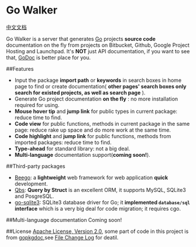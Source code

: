 Go Walker
========
[中文文档](README_ZH.md)

Go Walker is a server that generates <a target="_blank" href="http://golang.org/">Go</a> projects <b>source code</b> documentation on the fly from projects on Bitbucket, Github, Google Project Hosting and Launchpad. It's <b>NOT</b> just API documentation, if you want to see that, <a target="_blank" href="http://godoc.org/">GoDoc</a> is better place for you.

##Features
- Input the package **import path** or **keywords** in search boxes in home page to find or create documentation( **other pages' search boxes only search for existed projects, as well as search page** ).
- Generate Go project documentation **on the fly** : no more installation required for using.
- **Mouse hover tip** and **jump link** for public types in current package: reduce time to find.
- **Code view** for public functions, methods in current package in the same page: reduce rake up space and do more work at the same time.
- **Code highlight** and **jump link** for public functions, methods from imported packages: reduce time to find.
- **Type-ahead** for standard library: not a big deal.
- **Multi-language** documentation support(**coming soon!**).

##Third-party packages
- [Beego](https://github.com/astaxie/beego): a **lightweight** web framework for web application **quick** development.
- [Qbs](https://github.com/coocood/qbs): **Query by Struct** is an excellent ORM, it supports MySQL, SQLite3 and PosgreSQL.
- [go-sqlite3](http://gowalker.org/github.com/mattn/go-sqlite3): SQLite3 database driver for Go; it **implemented `database/sql` interface** which is a very big deal for code migration; it requires cgo.

##Multi-language documentation
Coming soon!

##License
[Apache License, Version 2.0](http://www.apache.org/licenses/LICENSE-2.0.html), some part of code in this project is from [gopkgdoc](https://github.com/garyburd/gopkgdoc),see [File Change Log](FileChangeLog.md) for deatil.
